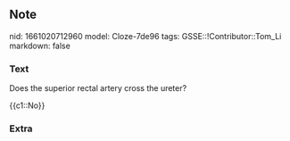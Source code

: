 ## Note
nid: 1661020712960
model: Cloze-7de96
tags: GSSE::!Contributor::Tom_Li
markdown: false

### Text
Does the superior rectal artery cross the ureter?

{{c1::No}}

### Extra

